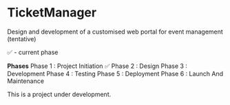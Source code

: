 # TicketManager
Design and development of a customised web portal for event management (tentative) 

✅ - current phase

**Phases**
Phase 1 : Project Initiation ✅
Phase 2 : Design
Phase 3 : Development
Phase 4 : Testing
Phase 5 : Deployment
Phase 6 : Launch And Maintenance

















This is a project under development.
